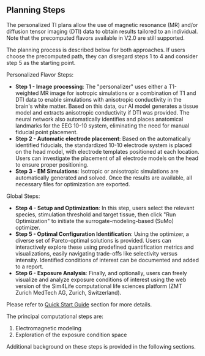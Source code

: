 ## Planning Steps

The personalized TI plans allow the use of magnetic resonance (MR) and/or diffusion tensor imaging (DTI) data to obtain results tailored to an individual. Note that the precomputed flavors available in V2.0 are still supported.

The planning process is described below for both approaches. If users choose the precomputed path, they can disregard steps 1 to 4 and consider step 5 as the starting point.

Personalized Flavor Steps:

- **Step 1 - Image processing**: The "personalizer" uses either a T1-weighted MR image for isotropic simulations or a combination of T1 and DTI data to enable simulations with anisotropic conductivity in the brain's white matter. Based on this data, our AI model generates a tissue model and extracts anisotropic conductivity if DTI was provided. The neural network also automatically identifies and places anatomical landmarks for the EEG 10-10 system, eliminating the need for manual fiducial point placement.
- **Step 2 - Automatic electrode placement**: Based on the automatically identified fiducials, the standardized 10-10 electrode system is placed on the head model, with electrode templates positioned at each location. Users can investigate the placement of all electrode models on the head to ensure proper positioning.
- **Step 3 - EM Simulations**: Isotropic or anisotropic simulations are automatically generated and solved. Once the results are available, all necessary files for optimization are exported.

Global Steps:

- **Step 4 - Setup and Optimization**: In this step, users select the relevant species, stimulation threshold and target tissue, then click "Run Optimization" to initiate the surrogate-modeling-based (SuMo) optimizer.
- **Step 5 - Optimal Configuration Identification**: Using the optimizer, a diverse set of Pareto-optimal solutions is provided. Users can interactively explore these using predefined quantification metrics and visualizations, easily navigating trade-offs like selectivity versus intensity. Identified conditions of interest can be documented and added to a report.
- **Step 6 - Exposure Analysis**: Finally, and optionally, users can freely visualize and analyze exposure conditions of interest using the web version of the Sim4Life computational life sciences platform (ZMT Zurich MedTech AG, Zurich, Switzerland).

Please refer to [Quick Start Guide](/docs/plan/start.md) section for more details.

The principal computational steps are:

1. Electromagnetic modeling
2. Exploration of the exposure condition space

Additional background on these steps is provided in the following sections.
